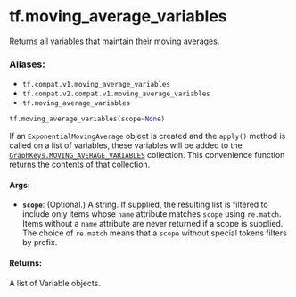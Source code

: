 <div itemscope itemtype="http://developers.google.com/ReferenceObject">
<meta itemprop="name" content="tf.moving_average_variables" />
<meta itemprop="path" content="Stable" />
</div>

# tf.moving_average_variables

Returns all variables that maintain their moving averages.

### Aliases:

* `tf.compat.v1.moving_average_variables`
* `tf.compat.v2.compat.v1.moving_average_variables`
* `tf.moving_average_variables`

``` python
tf.moving_average_variables(scope=None)
```

<!-- Placeholder for "Used in" -->

If an `ExponentialMovingAverage` object is created and the `apply()`
method is called on a list of variables, these variables will
be added to the <a href="../tf/GraphKeys.md#MOVING_AVERAGE_VARIABLES"><code>GraphKeys.MOVING_AVERAGE_VARIABLES</code></a> collection.
This convenience function returns the contents of that collection.

#### Args:


* <b>`scope`</b>: (Optional.) A string. If supplied, the resulting list is filtered to
  include only items whose `name` attribute matches `scope` using
  `re.match`. Items without a `name` attribute are never returned if a scope
  is supplied. The choice of `re.match` means that a `scope` without special
  tokens filters by prefix.


#### Returns:

A list of Variable objects.
